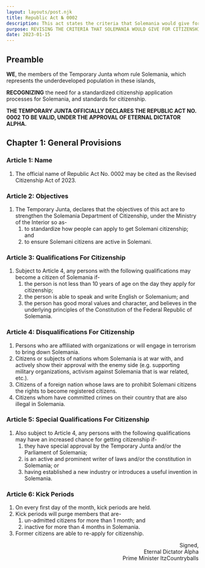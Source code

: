```yaml
---
layout: layouts/post.njk
title: Republic Act № 0002
description: This act states the criteria that Solemania would give for citizenship application processes, and the standards for citizenship.
purpose: REVISING THE CRITERIA THAT SOLEMANIA WOULD GIVE FOR CITIZENSHIP APPLICATION PROCESSES, AND THE STANDARDS FOR CITIZENSHIP
date: 2023-01-15
---
```


## Preamble 
<p>
<b>WE</b>, the members of the Temporary Junta whom rule Solemania, which represents the underdeveloped population in these islands,

<b>RECOGNIZING</b> the need for a standardized citizenship application processes for Solemania, and standards for citizenship.

<b>THE TEMPORARY JUNTA OFFICIALLY DECLARES THE REPUBLIC ACT NO. 0002 TO BE VALID, UNDER THE APPROVAL OF ETERNAL DICTATOR ALPHA.</b>
</p>

## Chapter 1: General Provisions

### Article 1: Name
<ol class="numeral">
    <li>The official name of Republic Act No. 0002 may be cited as the Revised Citizenship Act of 2023.</li>
</ol>

### Article 2: Objectives
<ol class="numeral">
    <li>The Temporary Junta, declares that the objectives of this act are to strengthen the Solemania Department of Citizenship, under the Ministry of the Interior so as-
        <ol class="alpha list-inside">
            <li>to standardize how people can apply to get Solemani citizenship; and</li>
            <li>to ensure Solemani citizens are active in Solemani.</li>
        </ol>
    </li>
</ol>

### Article 3: Qualifications For Citizenship
<ol class="numeral">
    <li>Subject to Article 4, any persons with the following qualifications may become a citizen of Solemania if-
        <ol class="alpha list-inside">
            <li>the person is not less than 10 years of age on the day they apply for citizenship;</li>
            <li>the person is able to speak and write English or Solemanium; and</li>
            <li>the person has good moral values and character, and believes in the underlying principles of the Constitution of the Federal Republic of Solemania.</li>
        </ol>
    </li>
</ol>

### Article 4: Disqualifications For Citizenship
<ol class="alpha">
    <li>Persons who are affiliated with organizations or will engage in terrorism to bring down Solemania.</li>
    <li>Citizens or subjects of nations whom Solemania is at war with, and actively show their approval with the enemy side (e.g. supporting military organizations, activism against Solemania that is war related, etc.).</li>
    <li>Citizens of a foreign nation whose laws are to prohibit Solemani citizens the rights to become registered citizens.</li>
    <li>Citizens whom have committed crimes on their country that are also illegal in Solemania.</li>
</ol>

### Article 5: Special Qualifications For Citizenship
<ol class="numeral">
    <li>Also subject to Article 4, any persons with the following qualifications may have an increased chance for getting citizenship if-
        <ol class="alpha">
            <li>they have special approval by the Temporary Junta and/or the Parliament of Solemania;</li>
            <li>is an active and prominent writer of laws and/or the constitution in Solemania; or</li>
            <li>having established a new industry or introduces a useful invention in Solemania.</li>
        </ol>
    </li>
</ol>

### Article 6: Kick Periods
<ol class="numeral">
    <li>On every first day of the month, kick periods are held.</li>
    <li>Kick periods will purge members that are-
        <ol class="alpha">
            <li>un-admitted citizens for more than 1 month; and</li>
            <li>inactive for more than 4 months in Solemania.</li>
        </ol>
    </li>
    <li>Former citizens are able to re-apply for citizenship.</li> 
</ol>

<p class="p-15">
<div style="text-align:right;">
Signed,<br>
Eternal Dictator Alpha<br>
Prime Minister ItzCountryballs
</div>
</p>